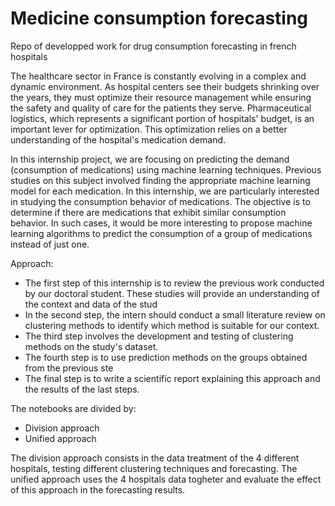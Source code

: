 # Medicine consumption forecasting
Repo of developped work for drug consumption forecasting in french hospitals


The healthcare sector in France is constantly evolving in a complex and dynamic environment. As hospital centers see their budgets shrinking over the years, they must optimize their resource management while ensuring the safety and quality of care for the patients they serve. Pharmaceutical logistics, which represents a significant portion of hospitals' budget, is an important lever for optimization. This optimization relies on a better understanding of the hospital's medication demand.

In this internship project, we are focusing on predicting the demand (consumption of medications) using machine learning techniques. Previous studies on this subject involved finding the appropriate machine learning model for each medication. In this internship, we are particularly interested in studying the consumption behavior of medications. The objective is to determine if there are medications that exhibit similar consumption behavior. In such cases, it would be more interesting to propose machine learning algorithms to predict the consumption of a group of medications instead of just one.

Approach:
- The first step of this internship is to review the previous work conducted by our doctoral student. These studies will provide an understanding of the context and data of the stud
- In the second step, the intern should conduct a small literature review on clustering methods to identify which method is suitable for our context.
- The third step involves the development and testing of clustering methods on the study's dataset.
- The fourth step is to use prediction methods on the groups obtained from the previous ste
- The final step is to write a scientific report explaining this approach and the results of the last steps.


The notebooks are divided by:

- Division approach
- Unified approach

The division approach consists in the data treatment of the 4 different hospitals, testing different clustering techniques and forecasting.
The unified approach uses the 4 hospitals data togheter and evaluate the effect of this approach in the forecasting results.
